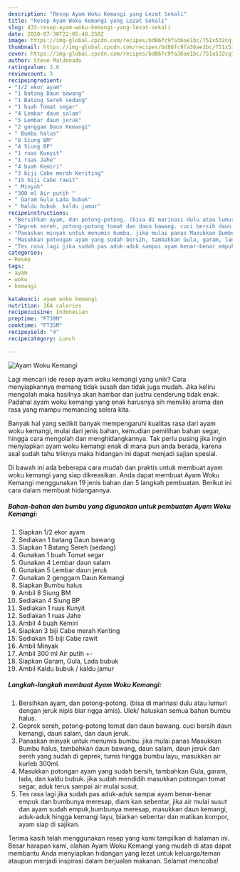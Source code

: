 ```yaml
---
description: "Resep Ayam Woku Kemangi yang Lezat Sekali"
title: "Resep Ayam Woku Kemangi yang Lezat Sekali"
slug: 433-resep-ayam-woku-kemangi-yang-lezat-sekali
date: 2020-07-30T22:05:40.250Z
image: https://img-global.cpcdn.com/recipes/bd86fc9fa36ae1bc/751x532cq70/ayam-woku-kemangi-foto-resep-utama.jpg
thumbnail: https://img-global.cpcdn.com/recipes/bd86fc9fa36ae1bc/751x532cq70/ayam-woku-kemangi-foto-resep-utama.jpg
cover: https://img-global.cpcdn.com/recipes/bd86fc9fa36ae1bc/751x532cq70/ayam-woku-kemangi-foto-resep-utama.jpg
author: Steve Maldonado
ratingvalue: 3.6
reviewcount: 3
recipeingredient:
- "1/2 ekor ayam"
- "1 batang Daun bawang"
- "1 Batang Sereh sedang"
- "1 buah Tomat segar"
- "4 Lembar daun salam"
- "5 Lembar daun jeruk"
- "2 genggam Daun Kemangi"
- " Bumbu halus"
- "8 Siung BM"
- "4 Siung BP"
- "1 ruas Kunyit"
- "1 ruas Jahe"
- "4 buah Kemiri"
- "3 biji Cabe merah Keriting"
- "15 biji Cabe rawit"
- " Minyak"
- "300 ml Air putih "
- " Garam Gula Lada bubuk"
- " Kaldu bubuk  kaldu jamur"
recipeinstructions:
- "Bersihkan ayam, dan potong-potong. (bisa di marinasi dulu atau lumuri dengan jeruk nipis biar ngga amis). Ulek/ haluskan semua bahan bumbu halus."
- "Geprek sereh, potong-potong tomat dan daun bawang. cuci bersih daun kemangi, daun salam, dan daun jeruk."
- "Panaskan minyak untuk menumis bumbu. jika mulai panas Masukkan Bumbu halus, tambahkan daun bawang, daun salam, daun jeruk dan sereh yang sudah di geprek, tumis hingga bumbu layu, masukkan air kurleb 300ml."
- "Masukkan potongan ayam yang sudah bersih, tambahkan Gula, garam, lada, dan kaldu bubuk. jika sudah mendidih masukkan potongan tomat segar, aduk terus sampai air mulai susut."
- "Tes rasa lagi jika sudah pas aduk-aduk sampai ayam benar-benar empuk dan bumbunya meresap, diam kan sebentar, jika air mulai susut dan ayam sudah empuk,bumbunya meresap, masukkan daun kemangi, aduk-aduk hingga kemangi layu, biarkan sebentar dan matikan kompor, ayam siap di sajikan."
categories:
- Resep
tags:
- ayam
- woku
- kemangi

katakunci: ayam woku kemangi 
nutrition: 164 calories
recipecuisine: Indonesian
preptime: "PT30M"
cooktime: "PT35M"
recipeyield: "4"
recipecategory: Lunch

---
```



![Ayam Woku Kemangi](https://img-global.cpcdn.com/recipes/bd86fc9fa36ae1bc/751x532cq70/ayam-woku-kemangi-foto-resep-utama.jpg)

Lagi mencari ide resep ayam woku kemangi yang unik? Cara menyiapkannya memang tidak susah dan tidak juga mudah. Jika keliru mengolah maka hasilnya akan hambar dan justru cenderung tidak enak. Padahal ayam woku kemangi yang enak harusnya sih memiliki aroma dan rasa yang mampu memancing selera kita.

Banyak hal yang sedikit banyak mempengaruhi kualitas rasa dari ayam woku kemangi, mulai dari jenis bahan, kemudian pemilihan bahan segar, hingga cara mengolah dan menghidangkannya. Tak perlu pusing jika ingin menyiapkan ayam woku kemangi enak di mana pun anda berada, karena asal sudah tahu triknya maka hidangan ini dapat menjadi sajian spesial.




Di bawah ini ada beberapa cara mudah dan praktis untuk membuat ayam woku kemangi yang siap dikreasikan. Anda dapat membuat Ayam Woku Kemangi menggunakan 19 jenis bahan dan 5 langkah pembuatan. Berikut ini cara dalam membuat hidangannya.

<!--inarticleads1-->

##### Bahan-bahan dan bumbu yang digunakan untuk pembuatan Ayam Woku Kemangi:

1. Siapkan 1/2 ekor ayam
1. Sediakan 1 batang Daun bawang
1. Siapkan 1 Batang Sereh (sedang)
1. Gunakan 1 buah Tomat segar
1. Gunakan 4 Lembar daun salam
1. Gunakan 5 Lembar daun jeruk
1. Gunakan 2 genggam Daun Kemangi
1. Siapkan  Bumbu halus
1. Ambil 8 Siung BM
1. Sediakan 4 Siung BP
1. Sediakan 1 ruas Kunyit
1. Sediakan 1 ruas Jahe
1. Ambil 4 buah Kemiri
1. Siapkan 3 biji Cabe merah Keriting
1. Sediakan 15 biji Cabe rawit
1. Ambil  Minyak
1. Ambil 300 ml Air putih +-
1. Siapkan  Garam, Gula, Lada bubuk
1. Ambil  Kaldu bubuk / kaldu jamur




<!--inarticleads2-->

##### Langkah-langkah membuat Ayam Woku Kemangi:

1. Bersihkan ayam, dan potong-potong. (bisa di marinasi dulu atau lumuri dengan jeruk nipis biar ngga amis). Ulek/ haluskan semua bahan bumbu halus.
1. Geprek sereh, potong-potong tomat dan daun bawang. cuci bersih daun kemangi, daun salam, dan daun jeruk.
1. Panaskan minyak untuk menumis bumbu. jika mulai panas Masukkan Bumbu halus, tambahkan daun bawang, daun salam, daun jeruk dan sereh yang sudah di geprek, tumis hingga bumbu layu, masukkan air kurleb 300ml.
1. Masukkan potongan ayam yang sudah bersih, tambahkan Gula, garam, lada, dan kaldu bubuk. jika sudah mendidih masukkan potongan tomat segar, aduk terus sampai air mulai susut.
1. Tes rasa lagi jika sudah pas aduk-aduk sampai ayam benar-benar empuk dan bumbunya meresap, diam kan sebentar, jika air mulai susut dan ayam sudah empuk,bumbunya meresap, masukkan daun kemangi, aduk-aduk hingga kemangi layu, biarkan sebentar dan matikan kompor, ayam siap di sajikan.




Terima kasih telah menggunakan resep yang kami tampilkan di halaman ini. Besar harapan kami, olahan Ayam Woku Kemangi yang mudah di atas dapat membantu Anda menyiapkan hidangan yang lezat untuk keluarga/teman ataupun menjadi inspirasi dalam berjualan makanan. Selamat mencoba!
